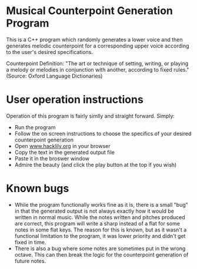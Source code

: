 # Musical Counterpoint Generation Program
This is a C++ program which randomly generates a lower voice and then generates melodic counterpoint for a corresponding upper voice according to the user's desired specifications.

Counterpoint Definition: "The art or technique of setting, writing, or playing a melody or melodies in conjunction with another, according to fixed rules." (Source: Oxford Language Dictionaries)

# User operation instructions
Operation of this program is fairly simlly and straight forward.  Simply:
* Run the program
* Follow the on screen instructions to choose the specifics of your desired counterpoint generation
* Open www.hacklily.org in your browser
* Copy the text in the generated output file
* Paste it in the broswer window
* Admire the beauty (and click the play button at the top if you wish)

# Known bugs
* While the program functionally works fine as it is, there is a small "bug" in that the generated output is not always exactly how it would be written in normal music.  While the notes written and pitches produced are correct, this program will write a sharp instead of a flat for some notes in some flat keys.  The reason for this is known, but as it wasn't a functional limitation to the program, it was lower priority and didn't get fixed in time.
* There is also a bug where some notes are sometimes put in the wrong octave.  This can then break the logic for the counterpoint generation of future notes.
